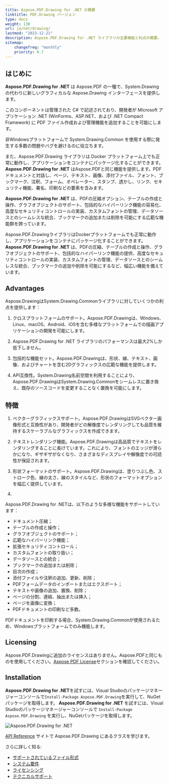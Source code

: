```yaml
---
title: Aspose.PDF.Drawing for .NET の概要
linktitle: PDF.Drawing バージョン
type: docs
weight: 130
url: ja/net/drawing/
lastmod: "2023-12-21"
description: Aspose.PDF.Drawing for .NET ライブラリの主要機能と利点の概要。
sitemap:
    changefreq: "monthly"
    priority: 0.7
---
```


## はじめに

**Aspose.PDF.Drawing for .NET** は Aspose.PDF の一種で、System.Drawing の代わりに新しいグラフィカルな Aspose.Drawing インターフェースを提供します。

このコンポーネントは管理された C# で記述されており、開発者が Microsoft アプリケーション .NET (WinForms、ASP.NET、および .NET Compact Framework) に PDF ファイル作成および管理機能を追加することを可能にします。

非Windowsプラットフォームで System.Drawing.Common を使用する際に発生する多数の問題やバグを避けるのに役立ちます。

また、Aspose.PDF.Drawing ライブラリは Docker プラットフォーム上でも正常に動作し、アプリケーションをコンテナにパッケージ化することができます。
**Aspose.PDF.Drawing for .NET** はAspose.PDFと同じ機能を提供します。PDFドキュメントと対話し、ページ、テキスト、画像、添付ファイル、フォント、ブックマーク、注釈、フォーム、オペレーター、スタンプ、透かし、リンク、セキュリティ機能、署名、印刷などの要素を含みます。

**Aspose.PDF.Drawing for .NET** は、PDFの圧縮オプション、テーブルの作成と操作、グラフオブジェクトのサポート、包括的なハイパーリンク機能の容易化、高度なセキュリティコントロールの実装、カスタムフォントの管理、データソースとのシームレスな統合、ブックマークの追加または削除を可能にする広範な機能群を誇っています。

Aspose.PDF.DrawingライブラリはDockerプラットフォームでも正常に動作し、アプリケーションをコンテナにパッケージ化することができます。
**Aspose.PDF.Drawing for .NET** は、PDFの圧縮、テーブルの作成と操作、グラフオブジェクトのサポート、包括的なハイパーリンク機能の提供、高度なセキュリティコントロールの実装、カスタムフォントの管理、データソースとのシームレスな統合、ブックマークの追加や削除を可能にするなど、幅広い機能を備えています。

## Advantages

Aspose.DrawingはSystem.Drawing.Commonライブラリに対していくつかの利点を提供します：

1. クロスプラットフォームのサポート。Aspose.PDF.Drawingは、Windows、Linux、macOS、Android、iOSを含む多様なプラットフォームでの描画アプリケーションの開発を可能にします。

1. Aspose.PDF.Drawing for .NET ライブラリのパフォーマンスは最大2%しか低下しません。
1. 包括的な機能セット。Aspose.PDF.Drawingは、形状、線、テキスト、画像、およびチャートを含む2Dグラフィックスの広範な機能を提供します。

1. API互換性。System.Drawing名前空間を利用することにより、Aspose.PDF.DrawingはSystem.Drawing.Commonをシームレスに置き換え、既存のソースコードを変更することなく置換を可能にします。

## 特徴

1. ベクターグラフィックスサポート。Aspose.PDF.DrawingはSVGベクター画像形式と互換性があり、開発者がどの解像度でレンダリングしても品質を維持するスケーラブルなグラフィックスを作成できます。

1. テキストレンダリング機能。Aspose.PDF.Drawingは高品質でテキストをレンダリングすることに長けています。これにより、フォントのエッジが滑らかになり、ギザギザがなくなり、さまざまなディスプレイや解像度での可読性が保証されます。

1. 形状フォーマットのサポート。Aspose.PDF.Drawingは、塗りつぶし色、ストローク色、線の太さ、線のスタイルなど、形状のフォーマットオプションを幅広く提供しています。
1.

Aspose.PDF.Drawing for .NETは、以下のような多様な機能をサポートしています：

- ドキュメント圧縮；
- テーブルの作成と操作；
- グラフオブジェクトのサポート；
- 広範なハイパーリンク機能；
- 拡張セキュリティコントロール；
- カスタムフォントの取り扱い；
- データソースとの統合；
- ブックマークの追加または削除；
- 目次の作成；
- 添付ファイルや注釈の追加、更新、削除；
- PDFフォームデータのインポートまたはエクスポート；
- テキストや画像の追加、置換、削除；
- ページの分割、連結、抽出または挿入；
- ページを画像に変換；
- PDFドキュメントの印刷など多数。

PDFドキュメントを印刷する場合、System.Drawing.Commonが使用されるため、Windowsプラットフォームでのみ機能します。

## Licensing

Aspose.PDF.Drawingに追加のライセンスはありません。Aspose.PDFと同じものを使用してください。[Aspose PDF License](/pdf/net/licensing/)セクションを確認してください。

## Installation

**Aspose.PDF.Drawing for .NET**を試すには、Visual Studioのパッケージマネージャーコンソールで`Install-Package Aspose.PDF.Drawing`を実行して、NuGetパッケージを取得します。
**Aspose.PDF.Drawing for .NET** を試すには、Visual Studioのパッケージマネージャーコンソールで `Install-Package Aspose.PDF.Drawing` を実行し、NuGetパッケージを取得します。

![Aspose.PDF.Drawing for .NET](nuget.png)

[API Reference](https://reference.aspose.com/pdf/net/aspose.pdf.drawing/) サイトで Aspose.PDF.Drawing にあるクラスを学びます。

さらに詳しく知る:

- [サポートされているファイル形式](/pdf/net/supported-file-formats/)
- [システム要件](/pdf/net/system-requirements/)
- [ライセンシング](/pdf/net/licensing/)
- [テクニカルサポート](/pdf/net/technical-support/)
